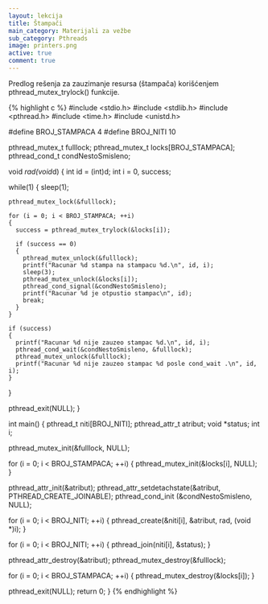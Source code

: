 ```yaml
---
layout: lekcija
title: Štampači
main_category: Materijali za vežbe
sub_category: Pthreads
image: printers.png
active: true
comment: true
---
```


Predlog rešenja za zauzimanje resursa (štampača) korišćenjem pthread_mutex_trylock() funkcije.

{% highlight c %}
#include <stdio.h>
#include <stdlib.h>
#include <pthread.h>
#include <time.h>
#include <unistd.h>

#define BROJ_STAMPACA 4
#define BROJ_NITI 10

pthread_mutex_t fulllock;
pthread_mutex_t locks[BROJ_STAMPACA];
pthread_cond_t condNestoSmisleno;

void *rad(void*d)
{
  int id = (int)d;
  int i = 0, success;

  while(1)
  {
    sleep(1);

    pthread_mutex_lock(&fulllock);

    for (i = 0; i < BROJ_STAMPACA; ++i)
    {
      success = pthread_mutex_trylock(&locks[i]);

      if (success == 0)
      {
        pthread_mutex_unlock(&fulllock);
        printf("Racunar %d stampa na stampacu %d.\n", id, i);
        sleep(3);
        pthread_mutex_unlock(&locks[i]);
        pthread_cond_signal(&condNestoSmisleno);
        printf("Racunar %d je otpustio stampac\n", id);
        break;
      }
    }

    if (success)
    {
      printf("Racunar %d nije zauzeo stampac %d.\n", id, i);
      pthread_cond_wait(&condNestoSmisleno, &fulllock);
      pthread_mutex_unlock(&fulllock);
      printf("Racunar %d nije zauzeo stampac %d posle cond_wait .\n", id, i);
    }

  }

  pthread_exit(NULL);
}

int main()
{
  pthread_t niti[BROJ_NITI];
  pthread_attr_t atribut;
  void *status;
  int i;

  pthread_mutex_init(&fulllock, NULL);

  for (i = 0; i < BROJ_STAMPACA; ++i)
  {
    pthread_mutex_init(&locks[i], NULL);
  }

  pthread_attr_init(&atribut);
  pthread_attr_setdetachstate(&atribut, PTHREAD_CREATE_JOINABLE);
  pthread_cond_init (&condNestoSmisleno, NULL);

  for (i = 0; i < BROJ_NITI; ++i)
  {
    pthread_create(&niti[i], &atribut, rad, (void *)i);
  }

  for (i = 0; i < BROJ_NITI; ++i)
  {
    pthread_join(niti[i], &status);
  }

  pthread_attr_destroy(&atribut);
  pthread_mutex_destroy(&fulllock);

  for (i = 0; i < BROJ_STAMPACA; ++i)
  {
    pthread_mutex_destroy(&locks[i]);
  }

  pthread_exit(NULL);
  return 0;
}
{% endhighlight %}
